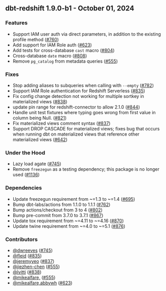 ## dbt-redshift 1.9.0-b1 - October 01, 2024

### Features

- Support IAM user auth via direct parameters, in addition to the existing profile method ([#760](https://github.com/dbt-labs/dbt-redshift/issues/760))
- Add support for IAM Role auth ([#623](https://github.com/dbt-labs/dbt-redshift/issues/623))
- Add tests for cross-database `cast` macro ([#804](https://github.com/dbt-labs/dbt-redshift/issues/804))
- Cross-database `date` macro ([#808](https://github.com/dbt-labs/dbt-redshift/issues/808))
- Remove `pg_catalog` from metadata queries ([#555](https://github.com/dbt-labs/dbt-redshift/issues/555))

### Fixes

- Stop adding aliases to subqueries when calling with `--empty` ([#782](https://github.com/dbt-labs/dbt-redshift/issues/782))
- Support IAM Role authentication for Redshift Serverless ([#835](https://github.com/dbt-labs/dbt-redshift/issues/835))
- Fix config change detection not working for multiple sortkey in materialized views ([#838](https://github.com/dbt-labs/dbt-redshift/issues/838))
- update pin range for redshift-connector to allow 2.1.0 ([#844](https://github.com/dbt-labs/dbt-redshift/issues/844))
- Handle unit test fixtures where typing goes wrong from first value in column being Null.  ([#821](https://github.com/dbt-labs/dbt-redshift/issues/821))
- Fix materialized views comment syntax ([#837](https://github.com/dbt-labs/dbt-redshift/issues/837))
- Support DROP CASCADE for materialized views; fixes bug that occurs when running dbt on materialized views that reference other materialized views ([#642](https://github.com/dbt-labs/dbt-redshift/issues/642))

### Under the Hood

- Lazy load agate ([#745](https://github.com/dbt-labs/dbt-redshift/issues/745))
- Remove `freezegun` as a testing dependency; this package is no longer used ([#1136](https://github.com/dbt-labs/dbt-redshift/issues/1136))

### Dependencies

- Update freezegun requirement from ~=1.3 to ~=1.4 ([#695](https://github.com/dbt-labs/dbt-redshift/pull/695))
- Bump dbt-labs/actions from 1.1.0 to 1.1.1 ([#762](https://github.com/dbt-labs/dbt-redshift/pull/762))
- Bump actions/checkout from 3 to 4 ([#802](https://github.com/dbt-labs/dbt-redshift/pull/802))
- Bump pre-commit from 3.7.0 to 3.7.1 ([#867](https://github.com/dbt-labs/dbt-redshift/pull/867))
- Update tox requirement from ~=4.11 to ~=4.16 ([#870](https://github.com/dbt-labs/dbt-redshift/pull/870))
- Update twine requirement from ~=4.0 to ~=5.1 ([#876](https://github.com/dbt-labs/dbt-redshift/pull/876))

### Contributors
- [@dwreeves](https://github.com/dwreeves) ([#745](https://github.com/dbt-labs/dbt-redshift/issues/745))
- [@fleid](https://github.com/fleid) ([#835](https://github.com/dbt-labs/dbt-redshift/issues/835))
- [@jeremyyeo](https://github.com/jeremyyeo) ([#837](https://github.com/dbt-labs/dbt-redshift/issues/837))
- [@jiezhen-chen](https://github.com/jiezhen-chen) ([#555](https://github.com/dbt-labs/dbt-redshift/issues/555))
- [@lvitti](https://github.com/lvitti) ([#838](https://github.com/dbt-labs/dbt-redshift/issues/838))
- [@mikealfare,](https://github.com/mikealfare,) ([#555](https://github.com/dbt-labs/dbt-redshift/issues/555))
- [@mikealfare,abbywh](https://github.com/mikealfare,abbywh) ([#623](https://github.com/dbt-labs/dbt-redshift/issues/623))
